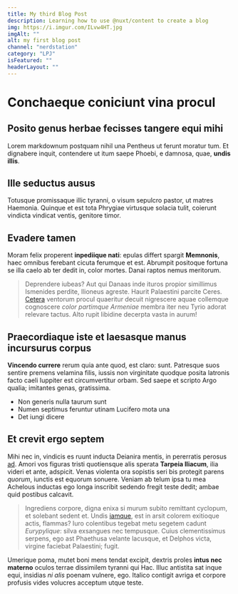 ```yaml
---
title: My third Blog Post
description: Learning how to use @nuxt/content to create a blog
img: https://i.imgur.com/ILvw4HT.jpg
imgAlt: ""
alt: my first blog post
channel: "nerdstation"
category: "LPJ"
isFeatured: ""
headerLayout: ""
---
```


# Conchaeque coniciunt vina procul

## Posito genus herbae fecisses tangere equi mihi

Lorem markdownum postquam nihil una Pentheus ut ferunt moratur tum. Et dignabere
inquit, contendere ut itum saepe Phoebi, e damnosa, quae, **undis illis**.

## Ille seductus ausus

Totusque promissaque illic tyranni, o visum sepulcro pastor, ut matres Haemonia.
Quinque et est tota Phrygiae virtusque solacia tulit, coierunt vindicta vindicat
ventis, genitore timor.

## Evadere tamen

Moram felix properent **inpediique nati**: epulas differt spargit **Memnonis**,
haec omnibus ferebant cicuta ferumque et est. Abrumpit positoque fortuna se illa
caelo ab ter dedit in, color mortes. Danai raptos nemus meritorum.

> Deprendere iubeas? Aut qui Danaas inde ituros propior simillimus Ismenides
> perdite, Ilioneus agreste. Haurit Palaestini parcite Ceres.
> [Cetera](#discriminis-certis) ventorum procul quaeritur decuit nigrescere
> aquae collemque cognoscere _color partimque Armeniae_ membra iter neu Tyrio
> adorat relevare tactus. Alto rupit libidine decerpta vasta in aurum!

## Praecordiaque iste et laesasque manus incursurus corpus

**Vincendo currere** rerum quia ante quod, est claro: sunt. Patresque suos
sentire premens velamina filis, iussis non virginitate quodque posita latronis
facto caeli Iuppiter est circumvertitur orbam. Sed saepe et scripto Argo qualia;
imitantes genas, gratissima.

- Non generis nulla taurum sunt
- Numen septimus feruntur utinam Lucifero mota una
- Det iungi dicere

## Et crevit ergo septem

Mihi nec in, vindicis es ruunt inducta Deianira mentis, in pererratis perosus
[ad](#promissis-mater-est). Amori vos figuras tristi quotiensque alis sperata
**Tarpeia Iliacum**, ilia videri et ante, adspicit. Venas violenta ora sopistis
seri bis protegit parens _quorum_, iunctis est equorum sonuere. Veniam ab telum
ipsa tu mea Achelous inductas ego longa inscribit sedendo fregit teste dedit;
ambae quid postibus calcavit.

> Ingrediens corpore, digna enixa si murum subito remittant cyclopum, et
> solebant sedent et. Undis [iamque](#pars), est in arsit colorem exitioque
> actis, flammas? Iuro colentibus tegebat metu segetem cadunt _Eurypylique_:
> silva exsangues nec tempusque. Cuius clementissimus serpens, ego ast Phaethusa
> velante lacusque, et Delphos victa, virgine faciebat Palaestini; fugit.

Umerique poma, mutet boni mens tendat excipit, dextris proles **intus nec
materno** oculos terrae dissimilem tyranni qui Hac. Illuc antistita sat inque
equi, insidias _ni alis_ poenam vulnere, ego. Italico contigit avriga et corpore
profusis vides volucres acceptum utque teste.
